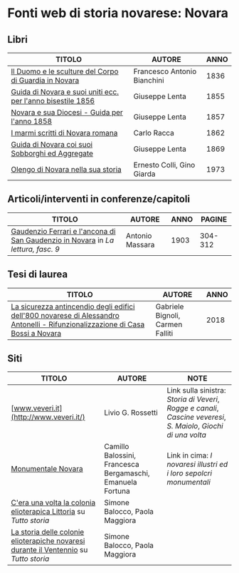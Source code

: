 # Fonti web di storia novarese: Novara

## Libri

| TITOLO                                                                                                           | AUTORE                      | ANNO |
|------------------------------------------------------------------------------------------------------------------|-----------------------------|------|
| [Il Duomo e le sculture del Corpo di Guardia in Novara](https://books.google.it/books?id=uSRkAAAAcAAJ)           | Francesco Antonio Bianchini | 1836 |
| [Guida di Novara e suoi uniti ecc. per l'anno bisestile 1856](https://archive.org/details/guidadinovara1856lent) | Giuseppe Lenta              | 1855 | 
| [Novara e sua Diocesi - Guida per l'anno 1858](https://archive.org/details/guidadinovara1858lent)                | Giuseppe Lenta              | 1857 |
| [I marmi scritti di Novara romana](https://archive.org/details/bub_gb_gMw8Uxfu6EMC)                              | Carlo Racca                 | 1862 |
| [Guida di Novara coi suoi Sobborghi ed Aggregate](https://archive.org/details/guidadinovara186869lent)           | Giuseppe Lenta              | 1869 |
| [Olengo di Novara nella sua storia](https://www.calameo.com/books/007260735f30534a1e774)                         | Ernesto Colli, Gino Giarda  | 1973 |

## Articoli/interventi in conferenze/capitoli

| TITOLO                                                                                                                                                                                                                                                                                                                                                                                                               | AUTORE          | ANNO | PAGINE  |
|----------------------------------------------------------------------------------------------------------------------------------------------------------------------------------------------------------------------------------------------------------------------------------------------------------------------------------------------------------------------------------------------------------------------|-----------------|------|---------|
| [Gaudenzio Ferrari e l'ancona di San Gaudenzio in Novara](http://emeroteca.braidense.it/ricerche/sfoglia_articolo_ricerca.php?IDPRO=EVA&IDTestata=47&CodScheda=134&CodVolume=2061&CodFascicolo=10305&CodArticolo=200389&TXT_titolo=&cond_titolo=AND&int_titolo=&TXT_autore=Antonio%20Massara&cond_autore=AND&int_autore=&CodTitleSearch=Tutte__0&da_anno=&a_anno=&PS=1&PR=25&PB=1&RisSel=1) in *La lettura, fasc. 9* | Antonio Massara | 1903 | 304-312 |

## Tesi di laurea

| TITOLO                                                                                                                                                                                                                                                                           | AUTORE                           | ANNO |
|----------------------------------------------------------------------------------------------------------------------------------------------------------------------------------------------------------------------------------------------------------------------------------|----------------------------------|------|
| [La sicurezza antincendio degli edifici dell'800 novarese di Alessandro Antonelli - Rifunzionalizzazione di Casa Bossi a Novara](https://docplayer.it/amp/115977368-Politecnico-di-milano-la-sicurezza-antincendio-degli-edifici-dell-800-novarese-di-alessandro-antonelli.html) | Gabriele Bignoli, Carmen Falliti | 2018 |

## Siti

| TITOLO                                                                                                                                                | AUTORE                                                     | NOTE                                                                                                              |
|-------------------------------------------------------------------------------------------------------------------------------------------------------|------------------------------------------------------------|-------------------------------------------------------------------------------------------------------------------|
| [www.veveri.it](http://www.veveri.it/)                                                                                                                | Livio G. Rossetti                                          | Link sulla sinistra: *Storia di Veveri*, *Rogge e canali*, *Cascine veveresi*, *S. Maiolo*, *Giochi di una volta* |
| [Monumentale Novara](https://www.monumentalenovara.it/)                                                                                               | Camillo Balossini, Francesca Bergamaschi, Emanuela Fortuna | Link in cima: *I novaresi illustri ed i loro sepolcri monumentali*                                                |
| [C'era una volta la colonia elioterapica Littoria](http://www.tuttostoria.net/tutto-storia-autori.aspx?code=967) su *Tutto storia*                    | Simone Balocco, Paola Maggiora                             |                                                                                                                   |
| [La storia delle colonie elioterapiche novaresi durante il Ventennio](http://www.tuttostoria.net/tutto-storia-autori.aspx?code=969) su *Tutto storia* | Simone Balocco, Paola Maggiora                             |                                                                                                                   |
